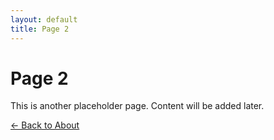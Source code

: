 ```yaml
---
layout: default
title: Page 2
---
```


# Page 2
This is another placeholder page. Content will be added later.

[← Back to About](index.md)
